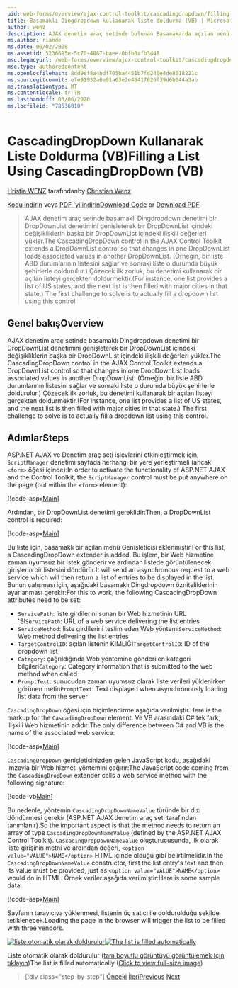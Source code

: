 ```yaml
---
uid: web-forms/overview/ajax-control-toolkit/cascadingdropdown/filling-a-list-using-cascadingdropdown-vb
title: Basamaklı Dingdropdown kullanarak liste doldurma (VB) | Microsoft Docs
author: wenz
description: AJAX denetim araç setinde bulunan Basamakarda açılan menü denetimi bir DropDownList denetimini genişleterek bir DropDownList içindeki değişikliklerin ilişkili değerleri anormal bir şekilde yükler...
ms.author: riande
ms.date: 06/02/2008
ms.assetid: 5236695e-5c70-4887-baee-0bfb0afb3448
msc.legacyurl: /web-forms/overview/ajax-control-toolkit/cascadingdropdown/filling-a-list-using-cascadingdropdown-vb
msc.type: authoredcontent
ms.openlocfilehash: 8dd9ef8a4bdf705ba4451b7fd240e4de8618221c
ms.sourcegitcommit: e7e91932a6e91a63e2e46417626f39d6b244a3ab
ms.translationtype: MT
ms.contentlocale: tr-TR
ms.lasthandoff: 03/06/2020
ms.locfileid: "78536010"
---
```

# <a name="filling-a-list-using-cascadingdropdown-vb"></a><span data-ttu-id="d30f9-103">CascadingDropDown Kullanarak Liste Doldurma (VB)</span><span class="sxs-lookup"><span data-stu-id="d30f9-103">Filling a List Using CascadingDropDown (VB)</span></span>

<span data-ttu-id="d30f9-104">[Hristia WENZ](https://github.com/wenz) tarafından</span><span class="sxs-lookup"><span data-stu-id="d30f9-104">by [Christian Wenz](https://github.com/wenz)</span></span>

<span data-ttu-id="d30f9-105">[Kodu indirin](https://download.microsoft.com/download/9/0/7/907760b1-2c60-4f81-aeb6-ca416a573b0d/cascadingdropdown0.vb.zip) veya [PDF 'yi indirin](https://download.microsoft.com/download/2/d/c/2dc10e34-6983-41d4-9c08-f78f5387d32b/cascadingdropdown0VB.pdf)</span><span class="sxs-lookup"><span data-stu-id="d30f9-105">[Download Code](https://download.microsoft.com/download/9/0/7/907760b1-2c60-4f81-aeb6-ca416a573b0d/cascadingdropdown0.vb.zip) or [Download PDF](https://download.microsoft.com/download/2/d/c/2dc10e34-6983-41d4-9c08-f78f5387d32b/cascadingdropdown0VB.pdf)</span></span>

> <span data-ttu-id="d30f9-106">AJAX denetim araç setinde basamaklı Dingdropdown denetimi bir DropDownList denetimini genişleterek bir DropDownList içindeki değişikliklerin başka bir DropDownList içindeki ilişkili değerleri yükler.</span><span class="sxs-lookup"><span data-stu-id="d30f9-106">The CascadingDropDown control in the AJAX Control Toolkit extends a DropDownList control so that changes in one DropDownList loads associated values in another DropDownList.</span></span> <span data-ttu-id="d30f9-107">(Örneğin, bir liste ABD durumlarının listesini sağlar ve sonraki liste o durumda büyük şehirlerle doldurulur.) Çözecek ilk zorluk, bu denetimi kullanarak bir açılan listeyi gerçekten doldurmektir.</span><span class="sxs-lookup"><span data-stu-id="d30f9-107">(For instance, one list provides a list of US states, and the next list is then filled with major cities in that state.) The first challenge to solve is to actually fill a dropdown list using this control.</span></span>

## <a name="overview"></a><span data-ttu-id="d30f9-108">Genel bakış</span><span class="sxs-lookup"><span data-stu-id="d30f9-108">Overview</span></span>

<span data-ttu-id="d30f9-109">AJAX denetim araç setinde basamaklı Dingdropdown denetimi bir DropDownList denetimini genişleterek bir DropDownList içindeki değişikliklerin başka bir DropDownList içindeki ilişkili değerleri yükler.</span><span class="sxs-lookup"><span data-stu-id="d30f9-109">The CascadingDropDown control in the AJAX Control Toolkit extends a DropDownList control so that changes in one DropDownList loads associated values in another DropDownList.</span></span> <span data-ttu-id="d30f9-110">(Örneğin, bir liste ABD durumlarının listesini sağlar ve sonraki liste o durumda büyük şehirlerle doldurulur.) Çözecek ilk zorluk, bu denetimi kullanarak bir açılan listeyi gerçekten doldurmektir.</span><span class="sxs-lookup"><span data-stu-id="d30f9-110">(For instance, one list provides a list of US states, and the next list is then filled with major cities in that state.) The first challenge to solve is to actually fill a dropdown list using this control.</span></span>

## <a name="steps"></a><span data-ttu-id="d30f9-111">Adımlar</span><span class="sxs-lookup"><span data-stu-id="d30f9-111">Steps</span></span>

<span data-ttu-id="d30f9-112">ASP.NET AJAX ve Denetim araç seti işlevlerini etkinleştirmek için, `ScriptManager` denetimi sayfada herhangi bir yere yerleştirmeli (ancak `<form>` öğesi içinde):</span><span class="sxs-lookup"><span data-stu-id="d30f9-112">In order to activate the functionality of ASP.NET AJAX and the Control Toolkit, the `ScriptManager` control must be put anywhere on the page (but within the `<form>` element):</span></span>

[!code-aspx[Main](filling-a-list-using-cascadingdropdown-vb/samples/sample1.aspx)]

<span data-ttu-id="d30f9-113">Ardından, bir DropDownList denetimi gereklidir:</span><span class="sxs-lookup"><span data-stu-id="d30f9-113">Then, a DropDownList control is required:</span></span>

[!code-aspx[Main](filling-a-list-using-cascadingdropdown-vb/samples/sample2.aspx)]

<span data-ttu-id="d30f9-114">Bu liste için, basamaklı bir açılan menü Genişleticisi eklenmiştir.</span><span class="sxs-lookup"><span data-stu-id="d30f9-114">For this list, a CascadingDropDown extender is added.</span></span> <span data-ttu-id="d30f9-115">Bu işlem, bir Web hizmetine zaman uyumsuz bir istek gönderir ve ardından listede görüntülenecek girişlerin bir listesini döndürür.</span><span class="sxs-lookup"><span data-stu-id="d30f9-115">It will send an asynchronous request to a web service which will then return a list of entries to be displayed in the list.</span></span> <span data-ttu-id="d30f9-116">Bunun çalışması için, aşağıdaki basamaklı Dingdropdown özniteliklerinin ayarlanması gerekir:</span><span class="sxs-lookup"><span data-stu-id="d30f9-116">For this to work, the following CascadingDropDown attributes need to be set:</span></span>

- <span data-ttu-id="d30f9-117">`ServicePath`: liste girdilerini sunan bir Web hizmetinin URL 'SI</span><span class="sxs-lookup"><span data-stu-id="d30f9-117">`ServicePath`: URL of a web service delivering the list entries</span></span>
- <span data-ttu-id="d30f9-118">`ServiceMethod`: liste girdilerini teslim eden Web yöntemi</span><span class="sxs-lookup"><span data-stu-id="d30f9-118">`ServiceMethod`: Web method delivering the list entries</span></span>
- <span data-ttu-id="d30f9-119">`TargetControlID`: açılan listenin KIMLIĞI</span><span class="sxs-lookup"><span data-stu-id="d30f9-119">`TargetControlID`: ID of the dropdown list</span></span>
- <span data-ttu-id="d30f9-120">`Category`: çağrıldığında Web yöntemine gönderilen kategori bilgileri</span><span class="sxs-lookup"><span data-stu-id="d30f9-120">`Category`: Category information that is submitted to the web method when called</span></span>
- <span data-ttu-id="d30f9-121">`PromptText`: sunucudan zaman uyumsuz olarak liste verileri yüklenirken görünen metin</span><span class="sxs-lookup"><span data-stu-id="d30f9-121">`PromptText`: Text displayed when asynchronously loading list data from the server</span></span>

<span data-ttu-id="d30f9-122">`CascadingDropDown` öğesi için biçimlendirme aşağıda verilmiştir.</span><span class="sxs-lookup"><span data-stu-id="d30f9-122">Here is the markup for the `CascadingDropDown` element.</span></span> <span data-ttu-id="d30f9-123">Ve VB arasındaki C# tek fark, ilişkili Web hizmetinin adıdır:</span><span class="sxs-lookup"><span data-stu-id="d30f9-123">The only difference between C# and VB is the name of the associated web service:</span></span>

[!code-aspx[Main](filling-a-list-using-cascadingdropdown-vb/samples/sample3.aspx)]

<span data-ttu-id="d30f9-124">`CascadingDropDown` genişleticinizden gelen JavaScript kodu, aşağıdaki imzayla bir Web hizmeti yöntemini çağırır:</span><span class="sxs-lookup"><span data-stu-id="d30f9-124">The JavaScript code coming from the `CascadingDropDown` extender calls a web service method with the following signature:</span></span>

[!code-vb[Main](filling-a-list-using-cascadingdropdown-vb/samples/sample4.vb)]

<span data-ttu-id="d30f9-125">Bu nedenle, yöntemin `CascadingDropDownNameValue` türünde bir dizi döndürmesi gerekir (ASP.NET AJAX denetim araç seti tarafından tanımlanır).</span><span class="sxs-lookup"><span data-stu-id="d30f9-125">So the important aspect is that the method needs to return an array of type `CascadingDropDownNameValue` (defined by the ASP.NET AJAX Control Toolkit).</span></span> <span data-ttu-id="d30f9-126">`CascadingDropDownNameValue` oluşturucusunda, ilk olarak liste girişinin metni ve ardından değeri, `<option value="VALUE">NAME</option>` HTML içinde olduğu gibi belirtilmelidir.</span><span class="sxs-lookup"><span data-stu-id="d30f9-126">In the `CascadingDropDownNameValue` constructor, first the list entry's text and then its value must be provided, just as `<option value="VALUE">NAME</option>` would do in HTML.</span></span> <span data-ttu-id="d30f9-127">Örnek veriler aşağıda verilmiştir:</span><span class="sxs-lookup"><span data-stu-id="d30f9-127">Here is some sample data:</span></span>

[!code-aspx[Main](filling-a-list-using-cascadingdropdown-vb/samples/sample5.aspx)]

<span data-ttu-id="d30f9-128">Sayfanın tarayıcıya yüklenmesi, listenin üç satıcı ile doldurulduğu şekilde tetiklenecek.</span><span class="sxs-lookup"><span data-stu-id="d30f9-128">Loading the page in the browser will trigger the list to be filled with three vendors.</span></span>

<span data-ttu-id="d30f9-129">[![liste otomatik olarak doldurulur](filling-a-list-using-cascadingdropdown-vb/_static/image2.png)](filling-a-list-using-cascadingdropdown-vb/_static/image1.png)</span><span class="sxs-lookup"><span data-stu-id="d30f9-129">[![The list is filled automatically](filling-a-list-using-cascadingdropdown-vb/_static/image2.png)](filling-a-list-using-cascadingdropdown-vb/_static/image1.png)</span></span>

<span data-ttu-id="d30f9-130">Liste otomatik olarak doldurulur ([tam boyutlu görüntüyü görüntülemek Için tıklayın](filling-a-list-using-cascadingdropdown-vb/_static/image3.png))</span><span class="sxs-lookup"><span data-stu-id="d30f9-130">The list is filled automatically ([Click to view full-size image](filling-a-list-using-cascadingdropdown-vb/_static/image3.png))</span></span>

> [!div class="step-by-step"]
> <span data-ttu-id="d30f9-131">[Önceki](using-auto-postback-with-cascadingdropdown-cs.md)
> [İleri](using-cascadingdropdown-with-a-database-vb.md)</span><span class="sxs-lookup"><span data-stu-id="d30f9-131">[Previous](using-auto-postback-with-cascadingdropdown-cs.md)
[Next](using-cascadingdropdown-with-a-database-vb.md)</span></span>
